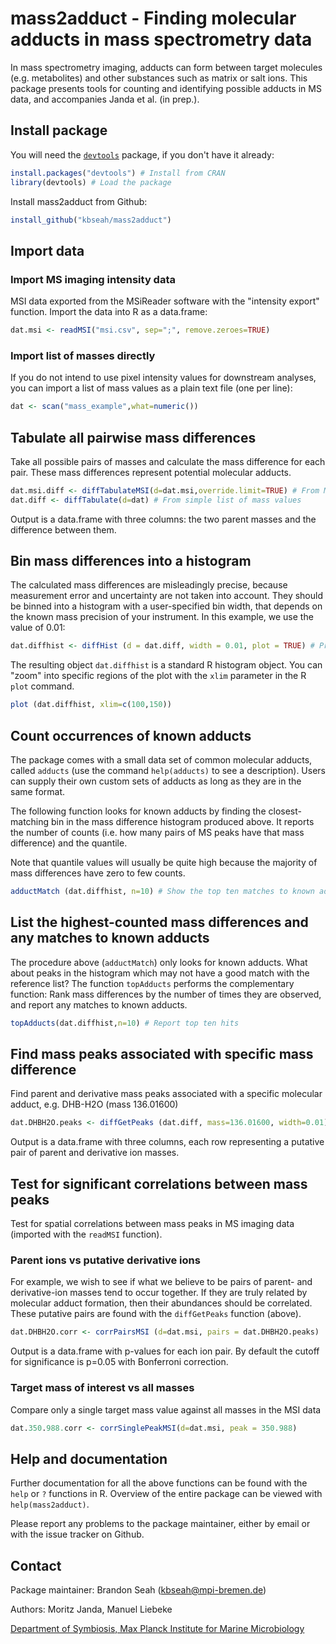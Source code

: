 # mass2adduct - Finding molecular adducts in mass spectrometry data

In mass spectrometry imaging, adducts can form between target molecules (e.g. metabolites) and other substances such as matrix or salt ions. This package presents tools for counting and identifying possible adducts in MS data, and accompanies Janda et al. (in prep.).

## Install package

You will need the [`devtools`](https://cran.r-project.org/web/packages/devtools/index.html) package, if you don't have it already:

```R
install.packages("devtools") # Install from CRAN
library(devtools) # Load the package
```

Install mass2adduct from Github:

```R
install_github("kbseah/mass2adduct")
```

## Import data

### Import MS imaging intensity data

MSI data exported from the MSiReader software with the "intensity export" function. Import the data into R as a data.frame:

```R
dat.msi <- readMSI("msi.csv", sep=";", remove.zeroes=TRUE)
```

### Import list of masses directly

If you do not intend to use pixel intensity values for downstream analyses, you can import a list of mass values as a plain text file (one per line):

```R
dat <- scan("mass_example",what=numeric())
```

## Tabulate all pairwise mass differences

Take all possible pairs of masses and calculate the mass difference for each pair. These mass differences represent potential molecular adducts. 

```R
dat.msi.diff <- diffTabulateMSI(d=dat.msi,override.limit=TRUE) # From MSI data
dat.diff <- diffTabulate(d=dat) # From simple list of mass values
```

Output is a data.frame with three columns: the two parent masses and the difference between them.

## Bin mass differences into a histogram

The calculated mass differences are misleadingly precise, because measurement error and uncertainty are not taken into account. They should be binned into a histogram with a user-specified bin width, that depends on the known mass precision of your instrument. In this example, we use the value of 0.01:

```R
dat.diffhist <- diffHist (d = dat.diff, width = 0.01, plot = TRUE) # Produces a histogram plot
```

The resulting object `dat.diffhist` is a standard R histogram object. You can "zoom" into specific regions of the plot with the `xlim` parameter in the R `plot` command.

```R
plot (dat.diffhist, xlim=c(100,150))
```

## Count occurrences of known adducts

The package comes with a small data set of common molecular adducts, called `adducts` (use the command `help(adducts)` to see a description). Users can supply their own custom sets of adducts as long as they are in the same format.

The following function looks for known adducts by finding the closest-matching bin in the mass difference histogram produced above. It reports the number of counts (i.e. how many pairs of MS peaks have that mass difference) and the quantile.

Note that quantile values will usually be quite high because the majority of mass differences have zero to few counts.

```R
adductMatch (dat.diffhist, n=10) # Show the top ten matches to known adducts
```

## List the highest-counted mass differences and any matches to known adducts

The procedure above (`adductMatch`) only looks for known adducts. What about peaks in the histogram which may not have a good match with the reference list? The function `topAdducts` performs the complementary function: Rank mass differences by the number of times they are observed, and report any matches to known adducts.

```R
topAdducts(dat.diffhist,n=10) # Report top ten hits
```

## Find mass peaks associated with specific mass difference

Find parent and derivative mass peaks associated with a specific molecular adduct, e.g. DHB-H2O (mass 136.01600)

```R
dat.DHBH2O.peaks <- diffGetPeaks (dat.diff, mass=136.01600, width=0.01)
```

Output is a data.frame with three columns, each row representing a putative pair of parent and derivative ion masses.

## Test for significant correlations between mass peaks

Test for spatial correlations between mass peaks in MS imaging data (imported with the `readMSI` function).

### Parent ions vs putative derivative ions

For example, we wish to see if what we believe to be pairs of parent- and derivative-ion masses tend to occur together. If they are truly related by molecular adduct formation, then their abundances should be correlated. These putative pairs are found with the `diffGetPeaks` function (above).

```R
dat.DHBH2O.corr <- corrPairsMSI (d=dat.msi, pairs = dat.DHBH2O.peaks)
```

Output is a data.frame with p-values for each ion pair. By default the cutoff for significance is p=0.05 with Bonferroni correction.

### Target mass of interest vs all masses

Compare only a single target mass value against all masses in the MSI data

```R
dat.350.988.corr <- corrSinglePeakMSI(d=dat.msi, peak = 350.988)
```

## Help and documentation

Further documentation for all the above functions can be found with the `help` or `?` functions in R. Overview of the entire package can be viewed with `help(mass2adduct)`.

Please report any problems to the package maintainer, either by email or with the issue tracker on Github.

## Contact

Package maintainer: Brandon Seah (kbseah@mpi-bremen.de)

Authors: Moritz Janda, Manuel Liebeke

[Department of Symbiosis, Max Planck Institute for Marine Microbiology](https://www.mpi-bremen.de/en/Department-of-Symbiosis.html)


